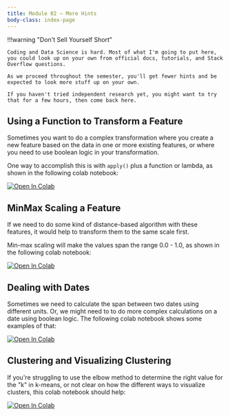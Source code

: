 ```yaml
---
title: Module 02 — More Hints
body-class: index-page
---
```


!!!warning "Don't Sell Yourself Short"

	Coding and Data Science is hard. Most of what I'm going to put here, you could look up on your own from official docs, tutorials, and Stack Overflow questions. 

	As we proceed throughout the semester, you'll get fewer hints and be expected to look more stuff up on your own.

	If you haven't tried independent research yet, you might want to try that for a few hours, then come back here.



## Using a Function to Transform a Feature

Sometimes you want to do a complex transformation where you create a new feature based on the data in one or more existing features, or where you need to use boolean logic in your transformation. 

One way to accomplish this is with `apply()` plus a function or lambda, as shown in the following colab notebook:

[![Open In Colab](https://colab.research.google.com/assets/colab-badge.svg)](https://colab.research.google.com/github/lfalin/cse450-course/blob/master/notebooks/module02_hint01.ipynb)


## MinMax Scaling a Feature
If we need to do some kind of distance-based algorithm with these features, it would help to transform them to the same scale first.

Min-max scaling will make the values span the range 0.0 - 1.0, as shown in the following colab notebook:

[![Open In Colab](https://colab.research.google.com/assets/colab-badge.svg)](https://colab.research.google.com/github/lfalin/cse450-course/blob/master/notebooks/module02_hint02.ipynb)


## Dealing with Dates
Sometimes we need to calculate the span between two dates using different units. Or, we might need to to do more complex calculations on a date using boolean logic. The following colab notebook shows some examples of that:

[![Open In Colab](https://colab.research.google.com/assets/colab-badge.svg)](https://colab.research.google.com/github/lfalin/cse450-course/blob/master/notebooks/module02_hint03.ipynb)


## Clustering and Visualizing Clustering
If you're struggling to use the elbow method to determine the right value for the "k" in k-means, or not clear on how the different ways to visualize clusters, this colab notebook should help:

[![Open In Colab](https://colab.research.google.com/assets/colab-badge.svg)](https://colab.research.google.com/github/lfalin/cse450-course/blob/master/notebooks/module02_hint04.ipynb)
